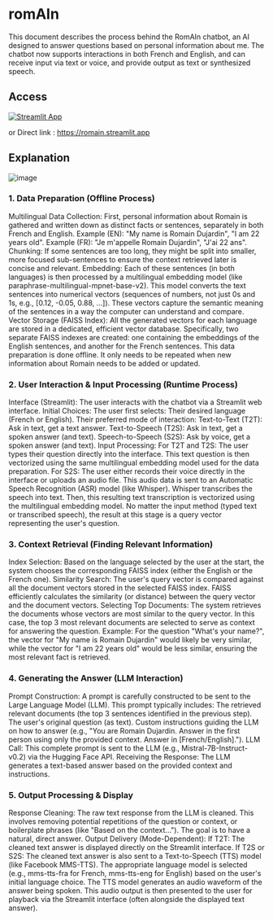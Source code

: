 # romAIn
This document describes the process behind the RomAIn chatbot, an AI designed to answer questions based on personal information about me. The chatbot now supports interactions in both French and English, and can receive input via text or voice, and provide output as text or synthesized speech.

## Access

[![Streamlit App](https://static.streamlit.io/badges/streamlit_badge_black_white.svg)](https://romain.streamlit.app)

or Direct link : https://romain.streamlit.app

## Explanation
![image](https://github.com/user-attachments/assets/a3faf551-cbf4-429d-9531-ff739b90a10c)

### 1. Data Preparation (Offline Process)

Multilingual Data Collection: First, personal information about Romain is gathered and written down as distinct facts or sentences, separately in both French and English.
Example (EN): "My name is Romain Dujardin", "I am 22 years old".
Example (FR): "Je m'appelle Romain Dujardin", "J'ai 22 ans".
Chunking: If some sentences are too long, they might be split into smaller, more focused sub-sentences to ensure the context retrieved later is concise and relevant.
Embedding: Each of these sentences (in both languages) is then processed by a multilingual embedding model (like paraphrase-multilingual-mpnet-base-v2). This model converts the text sentences into numerical vectors (sequences of numbers, not just 0s and 1s, e.g., [0.12, -0.05, 0.88, ...]). These vectors capture the semantic meaning of the sentences in a way the computer can understand and compare.
Vector Storage (FAISS Index): All the generated vectors for each language are stored in a dedicated, efficient vector database. Specifically, two separate FAISS indexes are created: one containing the embeddings of the English sentences, and another for the French sentences.
This data preparation is done offline. It only needs to be repeated when new information about Romain needs to be added or updated.

### 2. User Interaction & Input Processing (Runtime Process)

Interface (Streamlit): The user interacts with the chatbot via a Streamlit web interface.
Initial Choices: The user first selects:
Their desired language (French or English).
Their preferred mode of interaction:
Text-to-Text (T2T): Ask in text, get a text answer.
Text-to-Speech (T2S): Ask in text, get a spoken answer (and text).
Speech-to-Speech (S2S): Ask by voice, get a spoken answer (and text).
Input Processing:
For T2T and T2S: The user types their question directly into the interface. This text question is then vectorized using the same multilingual embedding model used for the data preparation.
For S2S:
The user either records their voice directly in the interface or uploads an audio file.
This audio data is sent to an Automatic Speech Recognition (ASR) model (like Whisper).
Whisper transcribes the speech into text.
Then, this resulting text transcription is vectorized using the multilingual embedding model.
No matter the input method (typed text or transcribed speech), the result at this stage is a query vector representing the user's question.

### 3. Context Retrieval (Finding Relevant Information)

Index Selection: Based on the language selected by the user at the start, the system chooses the corresponding FAISS index (either the English or the French one).
Similarity Search: The user's query vector is compared against all the document vectors stored in the selected FAISS index. FAISS efficiently calculates the similarity (or distance) between the query vector and the document vectors.
Selecting Top Documents: The system retrieves the documents whose vectors are most similar to the query vector. In this case, the top 3 most relevant documents are selected to serve as context for answering the question.
Example: For the question "What's your name?", the vector for "My name is Romain Dujardin" would likely be very similar, while the vector for "I am 22 years old" would be less similar, ensuring the most relevant fact is retrieved.

### 4. Generating the Answer (LLM Interaction)

Prompt Construction: A prompt is carefully constructed to be sent to the Large Language Model (LLM). This prompt typically includes:
The retrieved relevant documents (the top 3 sentences identified in the previous step).
The user's original question (as text).
Custom instructions guiding the LLM on how to answer (e.g., "You are Romain Dujardin. Answer in the first person using only the provided context. Answer in [French/English].").
LLM Call: This complete prompt is sent to the LLM (e.g., Mistral-7B-Instruct-v0.2) via the Hugging Face API.
Receiving the Response: The LLM generates a text-based answer based on the provided context and instructions.

### 5. Output Processing & Display

Response Cleaning: The raw text response from the LLM is cleaned. This involves removing potential repetitions of the question or context, or boilerplate phrases (like "Based on the context..."). The goal is to have a natural, direct answer.
Output Delivery (Mode-Dependent):
If T2T: The cleaned text answer is displayed directly on the Streamlit interface.
If T2S or S2S:
The cleaned text answer is also sent to a Text-to-Speech (TTS) model (like Facebook MMS-TTS).
The appropriate language model is selected (e.g., mms-tts-fra for French, mms-tts-eng for English) based on the user's initial language choice.
The TTS model generates an audio waveform of the answer being spoken.
This audio output is then presented to the user for playback via the Streamlit interface (often alongside the displayed text answer).




